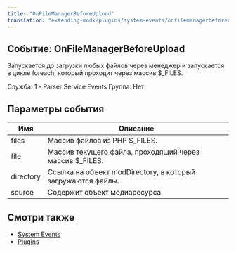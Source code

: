 ```yaml
---
title: "OnFileManagerBeforeUpload"
translation: "extending-modx/plugins/system-events/onfilemanagerbeforeupload"
---
```


## Событие: OnFileManagerBeforeUpload

 Запускается до загрузки любых файлов через менеджер и запускается в цикле foreach, который проходит через массив $\_FILES.

 Служба: 1 - Parser Service Events
 Группа: Нет

## Параметры события

 | Имя       | Описание                                                    |
 | --------- | ----------------------------------------------------------- |
 | files     | Массив файлов из PHP $\_FILES.                              |
 | file      | Массив текущего файла, проходящий через массив $\_FILES.    |
 | directory | Ссылка на объект modDirectory, в который загружаются файлы. |
 | source    | Содержит объект медиаресурса.                               |

## Смотри также

- [System Events](extending-modx/plugins/system-events)
- [Plugins](extending-modx/plugins)
